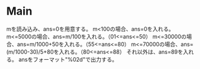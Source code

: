 # Main
mを読み込み、ans=0を用意する。
m<100の場合、ans=0を入れる。
m<=5000の場合、ans=m/100を入れる。（01<=ans<=50）
m<=30000の場合、ans=m/1000+50を入れる。（55<=ans<=80）
m<=70000の場合、ans=(m/1000-30)/5+80を入れる。（80<=ans<=88）
それ以外は、ans=89を入れる。
ansをフォーマット"%02d"で出力する。
